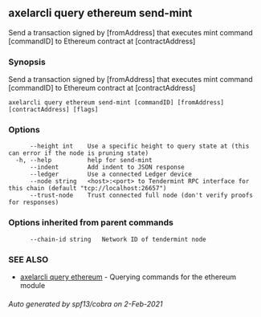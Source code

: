 ## axelarcli query ethereum send-mint

Send a transaction signed by \[fromAddress\] that executes mint command \[commandID\] to Ethereum contract at \[contractAddress\]

### Synopsis

Send a transaction signed by \[fromAddress\] that executes mint command \[commandID\] to Ethereum contract at \[contractAddress\]

```
axelarcli query ethereum send-mint [commandID] [fromAddress] [contractAddress] [flags]
```

### Options

```
      --height int    Use a specific height to query state at (this can error if the node is pruning state)
  -h, --help          help for send-mint
      --indent        Add indent to JSON response
      --ledger        Use a connected Ledger device
      --node string   <host>:<port> to Tendermint RPC interface for this chain (default "tcp://localhost:26657")
      --trust-node    Trust connected full node (don't verify proofs for responses)
```

### Options inherited from parent commands

```
      --chain-id string   Network ID of tendermint node
```

### SEE ALSO

- [axelarcli query ethereum](axelarcli_query_ethereum.md)	 - Querying commands for the ethereum module

###### Auto generated by spf13/cobra on 2-Feb-2021
